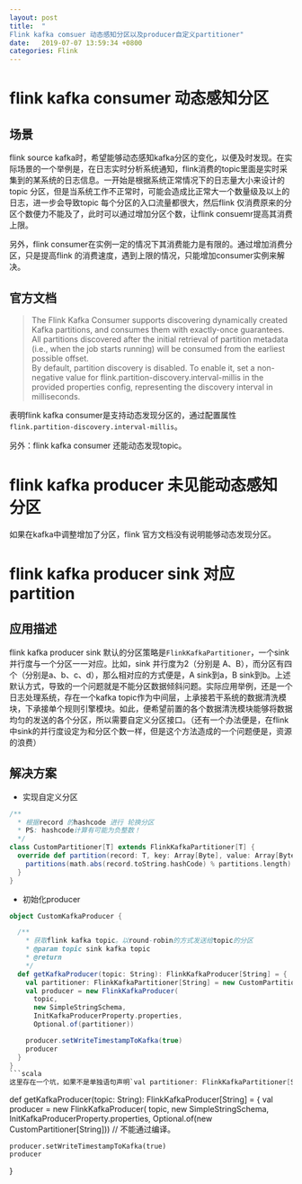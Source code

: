 ```yaml
---
layout: post
title:  "
Flink kafka comsuer 动态感知分区以及producer自定义partitioner"
date:   2019-07-07 13:59:34 +0800
categories: Flink
---
```


flink kafka consumer 动态感知分区
===
场景
---
flink source kafka时，希望能够动态感知kafka分区的变化，以便及时发现。在实际场景的一个举例是，在日志实时分析系统通知，flink消费的topic里面是实时采集到的某系统的日志信息。一开始是根据系统正常情况下的日志量大小来设计的topic 分区，但是当系统工作不正常时，可能会造成比正常大一个数量级及以上的日志，进一步会导致topic 每个分区的入口流量都很大，然后flink 仅消费原来的分区个数便力不能及了，此时可以通过增加分区个数，让flink consuemr提高其消费上限。 

另外，flink consumer在实例一定的情况下其消费能力是有限的。通过增加消费分区，只是提高flink 的消费速度，遇到上限的情况，只能增加consumer实例来解决。

官方文档
---
> The Flink Kafka Consumer supports discovering dynamically created Kafka partitions, and consumes them with exactly-once guarantees. All partitions discovered after the initial retrieval of partition metadata (i.e., when the job starts running) will be consumed from the earliest possible offset.  
By default, partition discovery is disabled. To enable it, set a non-negative value for flink.partition-discovery.interval-millis in the provided properties config, representing the discovery interval in milliseconds.

表明flink kafka consumer是支持动态发现分区的，通过配置属性`flink.partition-discovery.interval-millis`。


另外：flink kafka consumer 还能动态发现topic。


flink kafka producer 未见能动态感知分区
===
如果在kafka中调整增加了分区，flink 官方文档没有说明能够动态发现分区。

flink kafka producer sink 对应 partition
===
应用描述
---
flink kafka producer sink 默认的分区策略是`FlinkKafkaPartitioner`，一个sink并行度与一个分区一一对应。比如，sink 并行度为2（分别是
A、B），而分区有四个（分别是a、b、c、d），那么相对应的方式便是，A sink到a，B sink到b。上述默认方式，导致的一个问题就是不能分区数据倾斜问题。实际应用举例，还是一个日志处理系统，存在一个kafka topic作为中间层，上承接若干系统的数据清洗模块，下承接单个规则引擎模块。如此，便希望前置的各个数据清洗模块能够将数据均匀的发送的各个分区，所以需要自定义分区接口。（还有一个办法便是，在flink中sink的并行度设定为和分区个数一样，但是这个方法造成的一个问题便是，资源的浪费）

解决方案
---
- 实现自定义分区    

```scala
/**
  * 根据record 的hashcode 进行 轮换分区
  * PS: hashcode计算有可能为负整数！
  */
class CustomPartitioner[T] extends FlinkKafkaPartitioner[T] {
  override def partition(record: T, key: Array[Byte], value: Array[Byte], targetTopic: String, partitions: Array[Int]): Int = {
    partitions(math.abs(record.toString.hashCode) % partitions.length)
  }
}
```

- 初始化producer     

```scala
object CustomKafkaProducer {

  /**
    * 获取flink kafka topic。以round-robin的方式发送给topic的分区
    * @param topic sink kafka topic
    * @return
    */
  def getKafkaProducer(topic: String): FlinkKafkaProducer[String] = {
    val partitioner: FlinkKafkaPartitioner[String] = new CustomPartitioner[String]
    val producer = new FlinkKafkaProducer(
      topic,
      new SimpleStringSchema,
      InitKafkaProducerProperty.properties,
      Optional.of(partitioner))

    producer.setWriteTimestampToKafka(true)
    producer
  }
}
```scala
这里存在一个坑，如果不是单独语句声明`val partitioner: FlinkKafkaPartitioner[String]`是不能通过编译的。
```
def getKafkaProducer(topic: String): FlinkKafkaProducer[String] = {
    val producer = new FlinkKafkaProducer(
      topic,
      new SimpleStringSchema,
      InitKafkaProducerProperty.properties,
      Optional.of(new CustomPartitioner[String])) // 不能通过编译。

    producer.setWriteTimestampToKafka(true)
    producer
  }
```
